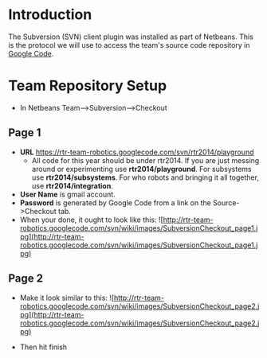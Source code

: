 # Introduction #
The Subversion (SVN) client plugin was installed as part of Netbeans. This is the protocol we will use to access the team's source code repository in [Google Code](http://code.google.com/p/rtr-team-robotics/).
# Team Repository Setup #
  * In Netbeans Team-->Subversion-->Checkout
## Page 1 ##
  * **URL** https://rtr-team-robotics.googlecode.com/svn/rtr2014/playground
    * All code for this year should be under rtr2014. If you are just messing around or experimenting use **rtr2014/playground**. For subsystems use **rtr2014/subsystems**. For who robots and bringing it all together, use **rtr2014/integration**.
  * **User Name** is gmail account.
  * **Password** is generated by Google Code from a link on the Source->Checkout tab.
  * When your done, it ought to look like this:
![http://rtr-team-robotics.googlecode.com/svn/wiki/images/SubversionCheckout_page1.jpg](http://rtr-team-robotics.googlecode.com/svn/wiki/images/SubversionCheckout_page1.jpg)
## Page 2 ##
  * Make it look similar to this:
![http://rtr-team-robotics.googlecode.com/svn/wiki/images/SubversionCheckout_page2.jpg](http://rtr-team-robotics.googlecode.com/svn/wiki/images/SubversionCheckout_page2.jpg)

  * Then hit finish